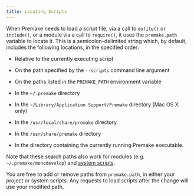 ```yaml
---
title: Locating Scripts
---
```


When Premake needs to load a script file, via a call to `dofile()` or `include()`, or a module via a call to `require()`, it uses the `premake.path` variable to locate it. This is a semicolon-delimited string which, by default, includes the following locations, in the specified order:

* Relative to the currently executing script

* On the path specified by the `--scripts` command line argument

* On the paths listed in the `PREMAKE_PATH` environment variable

* In the `~/.premake` directory

* In the `~/Library/Application Support/Premake` directory (Mac OS X only)

* In the `/usr/local/share/premake` directory

* In the `/usr/share/premake` directory

* In the directory containing the currently running Premake executable.

Note that these search paths also work for modules (e.g. `~/.premake/monodevelop`) and [system scripts](System-Scripts.md).

You are free to add or remove paths from `premake.path`, in either your project or system scripts. Any requests to load scripts after the change will use your modified path.
